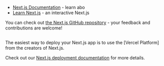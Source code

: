 


- [Next.js Documentation](https://nextjs.org/docs) - learn abo
- [Learn Next.js](https://nextjs.org/learn) - an interactive Next.js 

You can check out [the Next.js GitHub repository](https://github.com/vercel/next.js/) - your feedback and contributions are welcome!

## 

The easiest way to deploy your Next.js app is to use the [Vercel Platform] from the creators of Next.js.

Check out our [Next.js deployment documentation](https://nextjs.org/docs/deployment) for more details.
